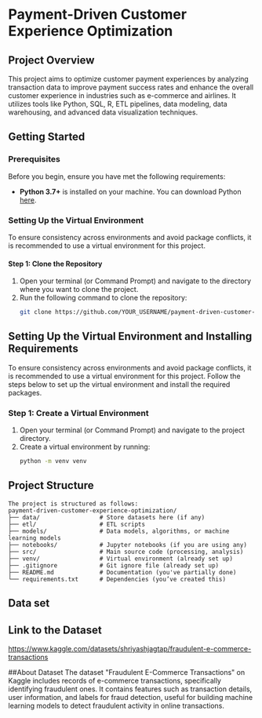 # Payment-Driven Customer Experience Optimization

## Project Overview
This project aims to optimize customer payment experiences by analyzing transaction data to improve payment success rates and enhance the overall customer experience in industries such as e-commerce and airlines. It utilizes tools like Python, SQL, R, ETL pipelines, data modeling, data warehousing, and advanced data visualization techniques.

## Getting Started

### Prerequisites

Before you begin, ensure you have met the following requirements:
- **Python 3.7+** is installed on your machine. You can download Python [here](https://www.python.org/downloads/).

### Setting Up the Virtual Environment

To ensure consistency across environments and avoid package conflicts, it is recommended to use a virtual environment for this project.

#### Step 1: Clone the Repository

1. Open your terminal (or Command Prompt) and navigate to the directory where you want to clone the project.
2. Run the following command to clone the repository:
   ```bash
   git clone https://github.com/YOUR_USERNAME/payment-driven-customer-experience-optimization.git
   ```

## Setting Up the Virtual Environment and Installing Requirements

To ensure consistency across environments and avoid package conflicts, it is recommended to use a virtual environment for this project. Follow the steps below to set up the virtual environment and install the required packages.

### Step 1: Create a Virtual Environment

1. Open your terminal (or Command Prompt) and navigate to the project directory.
2. Create a virtual environment by running:
   ```bash
   python -m venv venv

## Project Structure
```
The project is structured as follows:
payment-driven-customer-experience-optimization/
├── data/                 # Store datasets here (if any)
├── etl/                  # ETL scripts
├── models/               # Data models, algorithms, or machine learning models
├── notebooks/            # Jupyter notebooks (if you are using any)
├── src/                  # Main source code (processing, analysis)
├── venv/                 # Virtual environment (already set up)
├── .gitignore            # Git ignore file (already set up)
├── README.md             # Documentation (you've partially done)
└── requirements.txt      # Dependencies (you’ve created this)
```
## Data set

## Link to the Dataset
https://www.kaggle.com/datasets/shriyashjagtap/fraudulent-e-commerce-transactions

##About Dataset
The dataset "Fraudulent E-Commerce Transactions" on Kaggle includes records of e-commerce transactions, specifically identifying fraudulent ones. It contains features such as transaction details, user information, and labels for fraud detection, useful for building machine learning models to detect fraudulent activity in online transactions.
